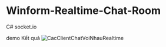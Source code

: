# Winform-Realtime-Chat-Room
C# socket.io

demo Kết quả
![CacClientChatVoiNhauRealtime](https://user-images.githubusercontent.com/72819240/139097838-727b908e-64fa-4cb4-83dc-7efbf8fc7dc2.png)
